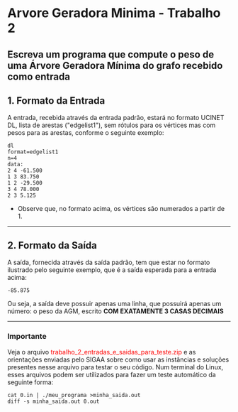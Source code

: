# Arvore Geradora Minima - Trabalho 2

Escreva um programa que compute o peso de uma Árvore Geradora Mínima do grafo recebido como entrada
---

## 1. Formato da Entrada

A entrada, recebida através da entrada padrão, estará no formato UCINET DL, lista de arestas ("edgelist1"), sem rótulos para os vértices mas com pesos para as arestas, conforme o seguinte exemplo:

```
dl
format=edgelist1
n=4
data:
2 4 -61.500
1 3 83.750
1 2 -29.500
3 4 78.000
2 3 5.125
```

- Observe que, no formato acima, os vértices são numerados a partir de 1.

---

## 2. Formato da Saída

A saída, fornecida através da saída padrão, tem que estar no formato ilustrado pelo seguinte exemplo, que é a saída esperada para a entrada acima:

```
-85.875
```

Ou seja, a saída deve possuir apenas uma linha, que possuirá apenas um número: o peso da AGM, escrito **COM EXATAMENTE 3 CASAS DECIMAIS**

---

### Importante

Veja o arquivo <span style="color: red;">trabalho_2_entradas_e_saidas_para_teste.zip</span> e as orientações enviadas pelo SIGAA sobre como usar as instâncias e soluções presentes nesse arquivo para testar o seu código. Num terminal do Linux, esses arquivos podem ser utilizados para fazer um teste automático da seguinte forma:

```
cat 0.in | ./meu_programa >minha_saida.out
diff -s minha_saida.out 0.out
```
